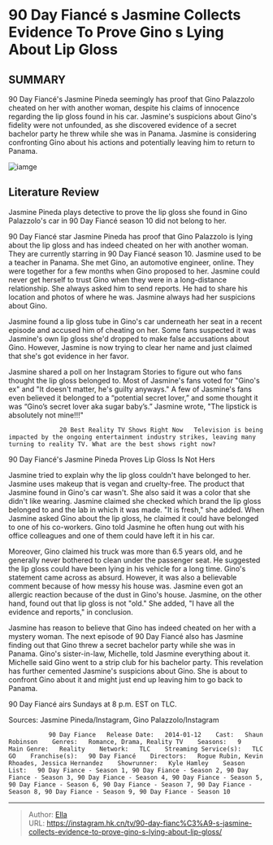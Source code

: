 # 90 Day Fiancé s Jasmine Collects Evidence To Prove Gino s Lying About Lip Gloss


## SUMMARY 



  90 Day Fiancé&#39;s Jasmine Pineda seemingly has proof that Gino Palazzolo cheated on her with another woman, despite his claims of innocence regarding the lip gloss found in his car.   Jasmine&#39;s suspicions about Gino&#39;s fidelity were not unfounded, as she discovered evidence of a secret bachelor party he threw while she was in Panama.   Jasmine is considering confronting Gino about his actions and potentially leaving him to return to Panama.  

![iamge](https://static1.srcdn.com/wordpress/wp-content/uploads/2023/11/90-day-fianc-s-jasmine-collects-evidence-to-prove-gino-s-lying-about-lip-gloss.jpg)

## Literature Review
Jasmine Pineda plays detective to prove the lip gloss she found in Gino Palazzolo&#39;s car in 90 Day Fiancé season 10 did not belong to her.




90 Day Fiancé star Jasmine Pineda has proof that Gino Palazzolo is lying about the lip gloss and has indeed cheated on her with another woman. They are currently starring in 90 Day Fiancé season 10. Jasmine used to be a teacher in Panama. She met Gino, an automotive engineer, online. They were together for a few months when Gino proposed to her. Jasmine could never get herself to trust Gino when they were in a long-distance relationship. She always asked him to send reports. He had to share his location and photos of where he was. Jasmine always had her suspicions about Gino.




Jasmine found a lip gloss tube in Gino&#39;s car underneath her seat in a recent episode and accused him of cheating on her. Some fans suspected it was Jasmine&#39;s own lip gloss she&#39;d dropped to make false accusations about Gino. However, Jasmine is now trying to clear her name and just claimed that she&#39;s got evidence in her favor.

          

Jasmine shared a poll on her Instagram Stories to figure out who fans thought the lip gloss belonged to. Most of Jasmine&#39;s fans voted for &#34;Gino&#39;s ex&#34; and &#34;It doesn&#39;t matter, he&#39;s guilty anyways.&#34; A few of Jasmine&#39;s fans even believed it belonged to a “potential secret lover,” and some thought it was “Gino’s secret lover aka sugar baby’s.” Jasmine wrote, &#34;The lipstick is absolutely not mine!!!&#34;




                  20 Best Reality TV Shows Right Now   Television is being impacted by the ongoing entertainment industry strikes, leaving many turning to reality TV. What are the best shows right now?    


 90 Day Fiancé&#39;s Jasmine Pineda Proves Lip Gloss Is Not Hers 
          

Jasmine tried to explain why the lip gloss couldn&#39;t have belonged to her. Jasmine uses makeup that is vegan and cruelty-free. The product that Jasmine found in Gino&#39;s car wasn&#39;t. She also said it was a color that she didn&#39;t like wearing. Jasmine claimed she checked which brand the lip gloss belonged to and the lab in which it was made. &#34;It is fresh,&#34; she added. When Jasmine asked Gino about the lip gloss, he claimed it could have belonged to one of his co-workers. Gino told Jasmine he often hung out with his office colleagues and one of them could have left it in his car.





 

Moreover, Gino claimed his truck was more than 6.5 years old, and he generally never bothered to clean under the passenger seat. He suggested the lip gloss could have been lying in his vehicle for a long time. Gino&#39;s statement came across as absurd. However, it was also a believable comment because of how messy his house was. Jasmine even got an allergic reaction because of the dust in Gino&#39;s house. Jasmine, on the other hand, found out that lip gloss is not &#34;old.&#34; She added, &#34;I have all the evidence and reports,&#34; in conclusion.

Jasmine has reason to believe that Gino has indeed cheated on her with a mystery woman. The next episode of 90 Day Fiancé also has Jasmine finding out that Gino threw a secret bachelor party while she was in Panama. Gino&#39;s sister-in-law, Michelle, told Jasmine everything about it. Michelle said Gino went to a strip club for his bachelor party. This revelation has further cemented Jasmine&#39;s suspicions about Gino. She is about to confront Gino about it and might just end up leaving him to go back to Panama.






90 Day Fiancé airs Sundays at 8 p.m. EST on TLC.




Sources: Jasmine Pineda/Instagram, Gino Palazzolo/Instagram

               90 Day Fiance   Release Date:   2014-01-12    Cast:   Shaun Robinson    Genres:   Romance, Drama, Reality TV    Seasons:   9    Main Genre:   Reality    Network:   TLC    Streaming Service(s):   TLC GO    Franchise(s):   90 Day Fiancé    Directors:   Rogue Rubin, Kevin Rhoades, Jessica Hernandez    Showrunner:   Kyle Hamley    Season List:   90 Day Fiance - Season 1, 90 Day Fiance - Season 2, 90 Day Fiance - Season 3, 90 Day Fiance - Season 4, 90 Day Fiance - Season 5, 90 Day Fiance - Season 6, 90 Day Fiance - Season 7, 90 Day Fiance - Season 8, 90 Day Fiance - Season 9, 90 Day Fiance - Season 10      

---

> Author: [Ella](https://instagram.hk.cn/)  
> URL: https://instagram.hk.cn/tv/90-day-fianc%C3%A9-s-jasmine-collects-evidence-to-prove-gino-s-lying-about-lip-gloss/  

